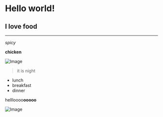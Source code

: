 # Hello world!
## I love food
___

*spicy*

**chicken**

![Image][1]

[1]: https://upload.wikimedia.org/wikipedia/en/0/02/My_Neighbor_Totoro_-_Tonari_no_Totoro_%28Movie_Poster%29.jpg

> it is night
- lunch
- breakfast
- dinner 

hellloooo**ooooo**

![Image](///var/folders/pp/2hyngvz57hq0850j6r1xhkp40000gn/T/TemporaryItems/NSIRD_screencaptureui_TmAmXt/Screen%20Shot%202022-04-08%20at%207.33.02%20PM.png)
